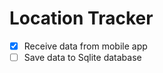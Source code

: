 # Location Tracker

- &#x2612; Receive data from mobile app
- &#x2610; Save data to Sqlite database



